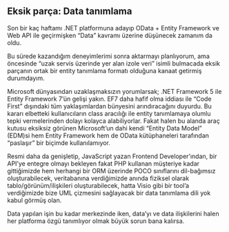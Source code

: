 ## Eksik parça: Data tanımlama

Son bir kaç haftamı .NET platformuna adayıp OData + Entity Framework ve Web API ile geçirmişken “Data” kavramı üzerine düşünecek zamanım da oldu.

Bu sürede kazandığım deneyimlerimi sonra aktarmayı planlıyorum, ama öncesinde “uzak servis üzerinde yer alan izole veri” isimli bulmacada eksik parçanın ortak bir entity tanımlama formatı olduğuna kanaat getirmiş durumdayım.

Microsoft dünyasından uzaklaşmaksızın yorumlarsak; .NET Framework 5 ile Entity Framework 7’ün gelişi yakın. EF7 daha hafif olma iddiası ile “Code First” dışındaki tüm yaklaşımlardan bünyesini arındıracağını duyurdu. Bu kararı elbetteki kullanıcıların class aracılığı ile entity tanımlamaya olumlu tepki vermelerinden dolayı kolayca alabiliyorlar. Fakat halen bu alanda araç kutusu eksiksiz görünen Microsoft’un dahi kendi “Entity Data Model” (EDM)si hem Entity Framework hem de OData kütüphaneleri tarafından “paslaşır” bir biçimde kullanılamıyor.

Resmi daha da genişletip, JavaScript yazan Frontend Developer’ından, bir API’ye entegre olmayı bekleyen fakat PHP kullanan müşteriye kadar gittiğimizde hem herhangi bir ORM üzerinde POCO sınıflarını dil-bağımsız oluşturabilecek, veritabanına verdiğimizde anında fiziksel olarak tablo/görünüm/ilişkileri oluşturabilecek, hatta Visio gibi bir tool’a verdiğimizde bize UML çizmesini sağlayacak bir data tanımlama dili yok kabul görmüş olan.

Data yapılan işin bu kadar merkezinde iken, data’yı ve data ilişkilerini halen her platforma özgü tanımlıyor olmak büyük sorun bana kalırsa.